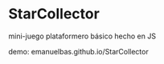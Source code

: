 # StarCollector
mini-juego plataformero básico hecho en JS

demo: emanuelbas.github.io/StarCollector
